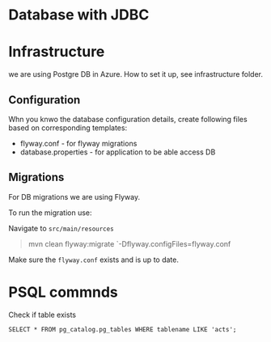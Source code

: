 # Database with JDBC

# Infrastructure

we are using Postgre DB in Azure. How to set it up, see infrastructure folder. 

## Configuration

Whn you knwo the database configuration details, create following files based on corresponding templates: 
* flyway.conf - for flyway migrations
* database.properties - for application to be able access DB

## Migrations

For DB migrations we are using Flyway. 

To run the migration use: 

Navigate to `src/main/resources`
> mvn clean flyway:migrate `-Dflyway.configFiles=flyway.conf

Make sure the `flyway.conf` exists and is up to date. 

# PSQL commnds

Check if table exists

`SELECT * FROM pg_catalog.pg_tables WHERE tablename LIKE 'acts';`